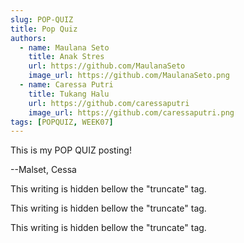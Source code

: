```yaml
---
slug: POP-QUIZ
title: Pop Quiz
authors:
  - name: Maulana Seto
    title: Anak Stres
    url: https://github.com/MaulanaSeto
    image_url: https://github.com/MaulanaSeto.png
  - name: Caressa Putri
    title: Tukang Halu
    url: https://github.com/caressaputri
    image_url: https://github.com/caressaputri.png
tags: [POPQUIZ, WEEK07]
---
```


This is my POP QUIZ posting!

--Malset, Cessa

<!--truncate-->

This writing is hidden bellow the "truncate" tag.

This writing is hidden bellow the "truncate" tag.

This writing is hidden bellow the "truncate" tag.
